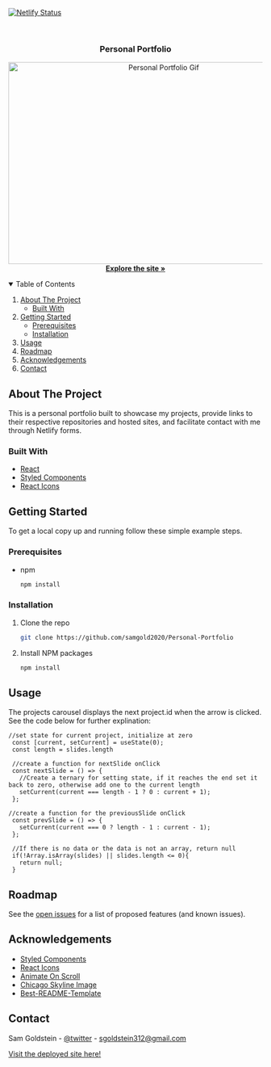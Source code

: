[![Netlify Status](https://api.netlify.com/api/v1/badges/37def81a-da64-4124-bdf3-3798eb93a693/deploy-status)](https://app.netlify.com/sites/sam-goldstein/deploys)

<!-- PROJECT LOGO -->
<br />

  <h3 align="center">Personal Portfolio</h3>

<p align="center">
  <a href="https://sam-goldstein.netlify.app/">
    <img src="https://media.giphy.com/media/lN1MSFi7bgPjLItYeU/giphy.gif" alt="Personal Portfolio Gif" width="600" height="400">
    <br/>
  </a>
    <a href="https://github.com/samgold2020/Personal-Portfolio"><strong>Explore the site »</strong></a>
  </p>
</p>

<!-- TABLE OF CONTENTS -->
<details open="open">
  <summary>Table of Contents</summary>
  <ol>
    <li>
      <a href="#about-the-project">About The Project</a>
      <ul>
        <li><a href="#built-with">Built With</a></li>
      </ul>
    </li>
    <li>
      <a href="#getting-started">Getting Started</a>
      <ul>
        <li><a href="#prerequisites">Prerequisites</a></li>
        <li><a href="#installation">Installation</a></li>
      </ul>
    </li>
    <li><a href="#usage">Usage</a></li>
    <li><a href="#roadmap">Roadmap</a></li>
    <!-- <li><a href="#contributing">Contributing</a></li> -->
    <!-- <li><a href="#license">License</a></li> -->
    <li><a href="#acknowledgements">Acknowledgements</a></li>
    <li><a href="#contact">Contact</a></li>
  </ol>
</details>

## About The Project

This is a personal portfolio built to showcase my projects, provide links to their respective repositories and hosted sites, and facilitate contact with me through Netlify forms. 
### Built With

* [React](https://reactjs.org/)
* [Styled Components](https://styled-components.com/)
* [React Icons](https://react-icons.github.io/react-icons/)

<!-- GETTING STARTED -->
## Getting Started

To get a local copy up and running follow these simple example steps.

### Prerequisites

* npm
  ```sh
  npm install
  ```
### Installation

1. Clone the repo
   ```sh
   git clone https://github.com/samgold2020/Personal-Portfolio
   ```
2. Install NPM packages
   ```sh
   npm install
   ```
## Usage

The projects carousel displays the next project.id when the arrow is clicked. See the code below for further explination: 
```
//set state for current project, initialize at zero
 const [current, setCurrent] = useState(0);
 const length = slides.length

 //create a function for nextSlide onClick
 const nextSlide = () => {
   //Create a ternary for setting state, if it reaches the end set it back to zero, otherwise add one to the current length
   setCurrent(current === length - 1 ? 0 : current + 1);
 };

//create a function for the previousSlide onClick
 const prevSlide = () => {
   setCurrent(current === 0 ? length - 1 : current - 1);
 };

 //If there is no data or the data is not an array, return null
 if(!Array.isArray(slides) || slides.length <= 0){
   return null;
 }
 ```

<!-- ROADMAP -->
## Roadmap

See the [open issues](https://github.com/samgold2020/Personal-Portfolio/issues) for a list of proposed features (and known issues).

<!-- ACKNOWLEDGEMENTS -->
## Acknowledgements

* [Styled Components](https://styled-components.com/)
* [React Icons](https://react-icons.github.io/react-icons/)
* [Animate On Scroll](https://michalsnik.github.io/aos/)
* [Chicago Skyline Image](https://www.motionplaces.com/chicago-dusk-timelapse-free-stock-footage/)
* [Best-README-Template](https://github.com/othneildrew/Best-README-Template)

<!-- CONTACT -->
## Contact

Sam Goldstein - [@twitter](https://twitter.com/@sgoldstein92) - sgoldstein312@gmail.com

[Visit the deployed site here!](https://sam-goldstein.netlify.app/)

